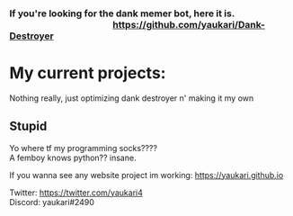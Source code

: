 ### If you're looking for the dank memer bot, here it is.                  https://github.com/yaukari/Dank-Destroyer

# My current projects:
Nothing really, just optimizing dank destroyer n' making it my own

## Stupid

Yo where tf my programming socks????                     
A femboy knows python?? insane.

If you wanna see any website project im working:
https://yaukari.github.io

Twitter: https://twitter.com/yaukari4                     
Discord: yaukari#2490
